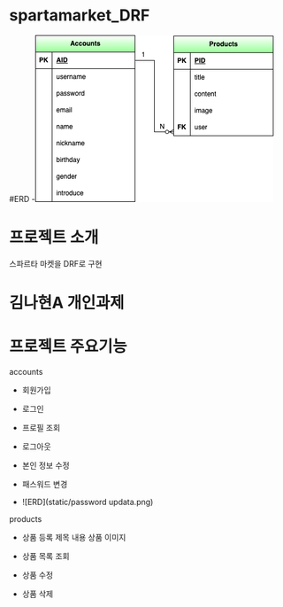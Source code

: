 # spartamarket_DRF

#ERD
-![ERD](static/ERD.png)

# 프로젝트 소개
스파르타 마켓을 DRF로 구현

# 김나현A 개인과제 

# 프로젝트 주요기능

accounts
- 회원가입

- 로그인

- 프로필 조회
- 로그아웃
- 본인 정보 수정
- 패스워드 변경
- ![ERD](static/password updata.png)


products
- 상품 등록
    제목
    내용
    상품 이미지
- 상품 목록 조회

- 상품 수정
- 상품 삭제
